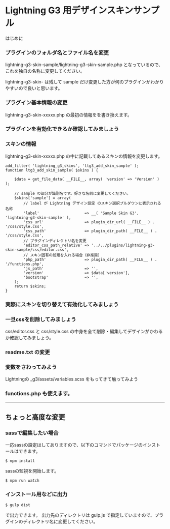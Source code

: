 # Lightning G3 用デザインスキンサンプル

はじめに

### プラグインのフォルダ名とファイル名を変更

lightning-g3-skin-sample/lightning-g3-skin-sample.php となっているので、これを独自の名称に変更してください。

lightning-g3-skin- は残して sample だけ変更した方が何のプラグインかわかりやすいので良いと思います。
### プラグイン基本情報の変更

lightning-g3-skin-xxxxx.php の最初の情報をを書き換えます。

### プラグインを有効化できるか確認してみましょう

### スキンの情報

lightning-g3-skin-xxxxx.php の中に記載してあるスキンの情報を変更します。

```
add_filter( 'lightning_g3_skins', 'ltg3_add_skin_sample' );
function ltg3_add_skin_sample( $skins ) {

	$data = get_file_data( __FILE__, array( 'version' => 'Version' ) );

	// sample の部分が識別名です。好きな名前に変更してください。
	$skins['sample'] = array(
		// label が Lightning デザイン設定 のスキン選択プルダウンに表示される名称
		'label'                    => __( 'Sample Skin G3', 'lightning-g3-skin-sample' ),
		'css_url'                  => plugin_dir_url( __FILE__ ) . '/css/style.css',
		'css_path'                 => plugin_dir_path( __FILE__ ) . '/css/style.css',
		// プラグインディレクトリ名を変更
		'editor_css_path_relative' => '../../plugins/lightning-g3-skin-sample/css/editor.css',
		// スキン固有の処理を入れる場合（非推奨）
		'php_path'                 => plugin_dir_path( __FILE__ ) . '/functions.php',
		'js_path'                  => '',
		'version'                  => $data['version'],
		'bootstrap'                => '',
	);
	return $skins;
}
```
### 実際にスキンを切り替えて有効化してみましょう

### 一旦cssを削除してみましょう

css/editor.css と css/style.css の中身を全て削除・編集してデザインがかわるか確認してみましょう。
### readme.txt の変更

### 変数をさわってみよう

Lightningの _g3/assets/variables.scss をもってきて触ってみよう

### functions.php も使えます。

---
## ちょっと高度な変更
### sassで編集したい場合

一応sassの設定はしてありますので、以下のコマンドでパッケージのインストールはできます。

```
$ npm install
```

sassの監視を開始します。
```
$ npm run watch
``` 

### インストール用などに出力

```
$ gulp dist
```

で出力できます。
出力先のディレクトリは gulp.js で指定していますので、プラグインのディレクトリ名に変更してください。
